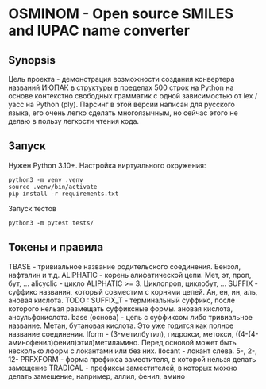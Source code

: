 # OSMINOM - Open source SMILES and IUPAC name converter #

## Synopsis ##
Цель проекта - демонстрация возможности создания конвертера названий ИЮПАК в структуры в пределах 500 строк на Python на основе контекстно свободных грамматик с одной зависимостью от lex / yacc на Python (ply).
Парсинг в этой версии написан для русского языка, его очень легко сделать многоязычным, но сейчас этого не делаю в пользу легкости чтения кода.


## Запуск ##

Нужен Python 3.10+. Настройка виртуального окружения:
```
python3 -m venv .venv
source .venv/bin/activate
pip install -r requirements.txt

```

Запуск тестов
```
python3 -m pytest tests/
```



## Токены и правила ##

TBASE - тривиальное название родительского соединения. Бензол, нафталин и т.д.
ALIPHATIC - корень алифатической цепи. Мет, эт, проп, бут, ...
alicyclic - цикло ALIPHATIC >= 3. Циклопроп, циклобут, ...
SUFFIX - суффикс названия, который совместим с корнями цепей. Ан, ен, ин, аль, ановая кислота.
TODO : SUFFIX_T - терминальный суффикс, после которого нельзя размещать суффиксные формы. ановая кислота, ансульфокислота.
base (основа) - цепь с суффиксом либо тривиальное название. Метан, бутановая кислота. Это уже годится как полное название соединения.
lform - (3-метилбутил), гидрокси, метокси, ((4-(4-аминофенил)фенил)этил)метиламино. Перед основой может быть несколько лформ с локантами или без них.
llocant - локант слева. 5-, 2-, 12-
PRFXFORM - форма префикса заместителя, в которой нельзя делать замещение
TRADICAL - префиксы заместителей, в которых можно делать замещение, например, аллил, фенил, амино
